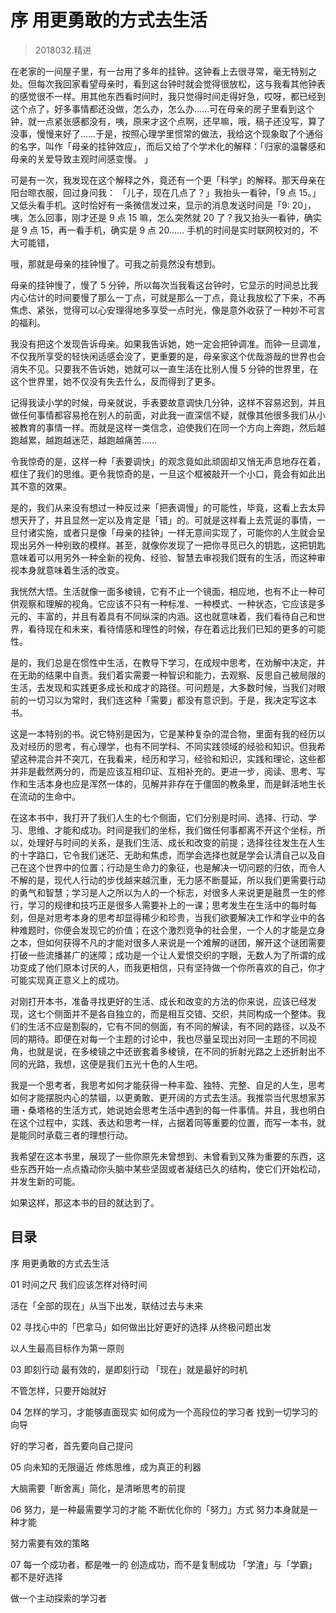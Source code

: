 
# 序 用更勇敢的方式去生活
> 2018032.精进

在老家的一间屋子里，有一台用了多年的挂钟。这钟看上去很寻常，毫无特别之处。但每次我回家看望母亲时，看到这台钟时就会觉得很放松，这与我看其他钟表的感觉很不一样。用其他东西看时间时，我只觉得时间走得好急，哎呀，都已经到这个点了，好多事情都还没做，怎么办，怎么办……可在母亲的房子里看到这个钟，就一点紧张感都没有，咦，原来才这个点啊，还早嘛，哦，稿子还没写，算了没事，慢慢来好了……于是，按照心理学里惯常的做法，我给这个现象取了个通俗的名字，叫作「母亲的挂钟效应」，而后又给了个学术化的解释：「归家的温馨感和母亲的关爱导致主观时间感变慢。 」

可是有一次，我发现在这个解释之外，竟还有一个更「科学」的解释。那天母亲在阳台晾衣服，回过身问我： 「儿子，现在几点了？」我抬头一看钟，「9 点 15。」又低头看手机。这时恰好有一条微信发过来，显示的消息发送时间是「9: 20」，咦，怎么回事，刚才还是 9 点 15 嘛，怎么突然就 20 了？我又抬头一看钟，确实是 9 点 15，再一看手机，确实是 9 点 20……
手机的时间是实时联网校对的，不大可能错，

哦，那就是母亲的挂钟慢了。可我之前竟然没有想到。

母亲的挂钟慢了，慢了 5 分钟，所以每次当我看这台钟时，它显示的时间总比我内心估计的时间要慢了那么一丁点，可就是那么一丁点，竟让我放松了下来，不再焦虑、紧张，觉得可以心安理得地多享受一点时光，像是意外收获了一种妙不可言的福利。

我没有把这个发现告诉母亲。如果我告诉她，她一定会把钟调准。而钟一旦调准，不仅我所享受的轻快闲适感会没了，更重要的是，母亲家这个优哉游哉的世界也会消失不见。只要我不告诉她，她就可以一直生活在比别人慢 5 分钟的世界里，在这个世界里，她不仅没有失去什么，反而得到了更多。

记得我读小学的时候，母亲就说，手表要故意调快几分钟，这样不容易迟到，并且做任何事情都容易抢在别人的前面，对此我一直深信不疑，就像其他很多我们从小被教育的事情一样。而就是这样一类信念，迫使我们在同一个方向上奔跑，然后越跑越累，越跑越迷茫，越跑越痛苦……

令我惊奇的是，这样一种「表要调快」的观念竟如此顽固却又悄无声息地存在着，框住了我们的思维。更令我惊奇的是，一旦这个框被敲开一个小口，竟会有如此出其不意的效果。

是的，我们从来没有想过一种反过来「把表调慢」的可能性，毕竟，这看上去太异想天开了，并且显然一定以及肯定是「错」的。可就是这样看上去荒诞的事情，一旦付诸实施，或者只是像「母亲的挂钟」一样无意间实现了，可能你的人生就会呈现出另外一种别致的模样。甚至，就像你发现了一把你寻觅已久的钥匙，这把钥匙意味着可以用另外一种全新的视角、经验、智慧去审视我们既有的生活，而这种审视本身就意味着生活的改变。

我恍然大悟。生活就像一面多棱镜，它有不止一个镜面，相应地，也有不止一种可供观察和理解的视角。它应该不只有一种标准、一种模式、一种状态，它应该是多元的、丰富的，并且有着具有不同纵深的内涵。这也就意味着，我们看待自己和世界，看待现在和未来，看待情感和理性的时候，存在着远比我们已知的更多的可能性。

是的，我们总是在惯性中生活，在教导下学习，在成规中思考，在劝解中决定，并在无助的结果中自责。我们着实需要一种智识和能力，去观察、反思自己被局限的生活，去发现和实践更多成长和成才的路径。可问题是，大多数时候，当我们对眼前的一切习以为常时，我们连这种「需要」都没有意识到。于是，我决定写这本书。

这是一本特别的书。说它特别是因为，它是某种复杂的混合物，里面有我的经历以及对经历的思考，有心理学，也有不同学科、不同实践领域的经验和知识。但我希望这种混合并不突兀，在我看来，经历和学习，经验和知识，实践和理论，这些都并非是截然两分的，而是应该互相印证、互相补充的。更进一步，阅读、思考、写作和生活本身也应是浑然一体的，见解并非存在于僵固的教条里，而是鲜活地生长在流动的生命中。

在这本书中，我打开了我们人生的七个侧面，它们分别是时间、选择、行动、学习、思维、才能和成功。时间是我们的坐标，我们做任何事都离不开这个坐标，所以，处理好与时间的关系，是我们生活、成长和改变的前提；选择往往发生在人生的十字路口，它令我们迷茫、无助和焦虑，而学会选择也就是学会认清自己以及自己在这个世界中的位置；行动是生命力的象征，也是解决一切问题的归依，而令人不解的是，现代人行动的步伐越来越沉重，无力感不断蔓延，所以我们更需要行动的勇气和智慧；学习是人之所以为人的一个标志，对很多人来说更是融贯一生的修行，学习的规律和技巧正是很多人需要补上的一课；思考发生在生活中的每时每刻，但是对思考本身的思考却显得稀少和珍贵，当我们欲要解决工作和学业中的各种难题时，你便会发现它的价值；在这个激烈竞争的社会里，一个人的才能是立身之本，但如何获得不凡的才能对很多人来说是一个难解的谜团，解开这个谜团需要打破一些流播甚广的迷障；成功是一个让人爱恨交织的字眼，无数人为了所谓的成功变成了他们原本讨厌的人，而我更相信，只有坚持做一个你所喜欢的自己，你才可能实现真正意义上的成功。

对刚打开本书，准备寻找更好的生活、成长和改变的方法的你来说，应该已经发现，这七个侧面并不是各自独立的，而是相互交错、交织，共同构成一个整体。我们的生活不应是割裂的，它有不同的侧面，有不同的解读，有不同的路径，以及不同的期待。即便在对每一个主题的讨论中，我也尽量呈现出对同一主题的不同视角，也就是说，在多棱镜之中还嵌套着多棱镜，在不同的折射光路之上还折射出不同的光路，我想，这便是我们五光十色的人生吧。

我是一个思考者，我思考如何才能获得一种丰盈、独特、完整、自足的人生，思考如何才能摆脱内心的禁锢，以更勇敢、更开阔的方式去生活。我推崇当代思想家苏珊・桑塔格的生活方式，她说她会思考生活中遇到的每一件事情。并且，我也明白在这个过程中，实践、表达和思考一样，占据着同等重要的位置，而写一本书，就是能同时承载三者的理想行动。

我希望在这本书里，展现了一些你原先未曾想到、未曾看到又殊为重要的东西，这些东西开始一点点撬动你头脑中某些坚固或者凝结已久的结构，使它们开始松动，并发生新的可能。

如果这样，那这本书的目的就达到了。

## 目录

序 用更勇敢的方式去生活

01 时间之尺 我们应该怎样对待时间  

活在「全部的现在」从当下出发，联结过去与未来

02 寻找心中的「巴拿马」如何做出比好更好的选择  从终极问题出发 

以人生最高目标作为第一原则

03 即刻行动 最有效的，是即刻行动  「现在」就是最好的时机 

不管怎样，只要开始就好

04 怎样的学习，才能够直面现实 如何成为一个高段位的学习者  找到一切学习的向导 

好的学习者，首先要向自己提问

05 向未知的无限逼近 修炼思维，成为真正的利器  

大脑需要「断舍离」简化，是清晰思考的前提

06 努力，是一种最需要学习的才能 不断优化你的「努力」方式  努力本身就是一种才能 

努力需要有效的策略

07 每一个成功者，都是唯一的 创造成功，而不是复制成功  「学渣」与「学霸」都不是好选择 

做一个主动探索的学习者



